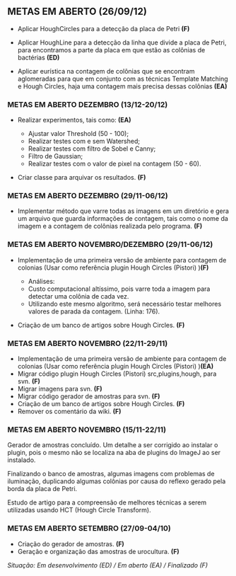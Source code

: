 ## METAS EM ABERTO (26/09/12) ##
  * Aplicar HoughCircles para a detecção da placa de Petri   **(F)**

  * Aplicar HoughLine para a detecção da linha que divide a placa de Petri, para encontramos a parte da placa em que estão as colônias de bactérias **(ED)**

  * Aplicar  eurística na contagem de colônias que se encontram aglomeradas para que em conjunto com as técnicas Template Matching e Hough Circles, haja uma contagem mais precisa dessas colônias **(EA)**


### METAS EM ABERTO DEZEMBRO (13/12-20/12) ###

  * Realizar experimentos, tais como: **(EA)**
    * Ajustar valor Threshold (50 - 100);
    * Realizar testes com e sem Watershed;
    * Realizar testes com filtro de Sobel e Canny;
    * Filtro de Gaussian;
    * Realizar testes com o valor de pixel na contagem (50 - 60).

  * Criar classe para arquivar os resultados. **(F)**

### METAS EM ABERTO DEZEMBRO (29/11-06/12) ###

  * Implementar método que varre todas as imagens em um diretório e gera um arquivo que guarda informações de contagem, tais como o nome da imagem e a contagem de colônias realizada pelo programa. **(F)**

### METAS EM ABERTO NOVEMBRO/DEZEMBRO (29/11-06/12) ###

  * Implementação de uma primeira versão de ambiente para contagem de colonias (Usar como referência plugin Hough Circles (Pistori) )**(F)**
    * Análises:
    * Custo computacional altíssimo, pois varre toda a imagem para       detectar uma colônia de cada vez.
    * Utilizando este mesmo algoritmo, será necessário testar melhores valores de parada da contagem. (Linha: 176).

  * Criação de um banco de artigos sobre Hough Circles. **(F)**

### METAS EM ABERTO NOVEMBRO (22/11-29/11) ###

  * Implementação de uma primeira versão de ambiente para contagem de colonias (Usar como referência plugin Hough Circles (Pistori) )**(EA)**
  * Migrar código plugin Hough Circles (Pistori) src,plugins,hough, para svn. **(F)**
  * Migrar imagens para svn. **(F)**
  * Migrar código gerador de amostras para svn. **(F)**
  * Criação de um banco de artigos sobre Hough Circles. **(F)**
  * Remover os comentário da wiki. **(F)**

### METAS EM ABERTO NOVEMBRO (15/11-22/11) ###

Gerador de amostras concluído. Um detalhe a ser corrigido ao instalar o plugin, pois o mesmo não se localiza na aba de plugins do ImageJ ao ser instalado.

Finalizando o banco de amostras, algumas imagens com problemas de iluminação, duplicando algumas colônias por causa do reflexo gerado pela borda da placa de Petri.

Estudo de artigo para a compreensão de melhores técnicas a serem utilizadas usando HCT (Hough Circle Transform).


### METAS EM ABERTO SETEMBRO (27/09-04/10) ###

  * Criação do gerador de amostras. **(F)**
  * Geração e organização das amostras de urocultura. **(F)**


















_Situação: Em desenvolvimento (ED) / Em aberto (EA) / Finalizado (F)_